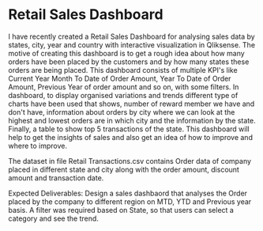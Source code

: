 # Retail Sales Dashboard
I have recently created a Retail Sales Dashboard for analysing sales data by states, city, year and country with interactive visualization in Qliksense. The motive of creating this dashboard is to get a rough idea about how many orders have been placed by the customers and by how many states these orders are being placed. 
This dashboard consists of multiple KPI's like Current Year Month To Date of Order Amount, Year To Date of Order Amount, Previous Year of order amount and so on, with some filters. 
In dashboard, to display organised variations and trends different type of charts have been used that shows, number of reward member we have and don't have, information about orders by city where we can look at the highest and lowest orders are in which city and the information by the state. Finally, a table to show top 5 transactions of the state.
This dashboard will help to get the insights of sales and also get an idea of how to improve and where to improve.

The dataset in file Retail Transactions.csv contains Order data of company placed in different state and city along with the order amount, discount amount and transaction date.

Expected Deliverables: Design a sales dashbaord that analyses the Order placed by the company to different region on MTD, YTD and Previous year basis. A filter was required based on State, so that users can select a category and see the trend. 
